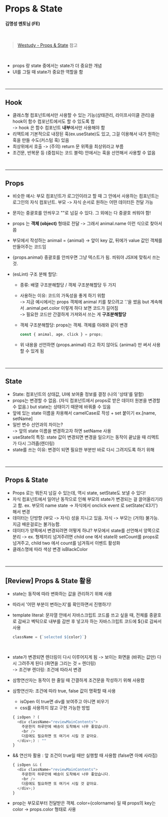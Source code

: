# Props & State

#### 김명성 멘토님 (FE)

<br>

> [Westudy - Props & State](https://study.wecode.co.kr/session/116) 참고

<br>

- props 랑 state 중에서는 state가 더 중요한 개념
- UI를 그릴 때 state가 중요한 역할을 함

<br>

---

## Hook

- 클래스형 컴포넌트에서만 사용할 수 있는 기능(상태관리, 라이프사이클 관리)을 hook이 함수 컴포넌트에서도 할 수 있도록 함
  <br>-> hook 은 함수 컴포넌트 **내부**에서만 사용해야 함
- 리액트에 기본적으로 내장된 훅(ex.useState)도 있고, 그걸 이용해서 내가 원하는 훅을 만들 수도(커스텀 훅) 있음
- 최상위에서 호출 -> (주의) return 문 위쪽을 최상위라고 부름
- 조건문, 반복문 등 (중첩되는 코드 블럭) 안에서는 훅을 선언해서 사용할 수 없음

<br>

---

## Props

- 비슷한 예시: 부모 컴포넌트가 로그인이라고 할 때 그 안에서 사용하는 컴포넌트는 로그인의 자식 컴포넌트. 부모 -> 자식 순서로 원하는 어떤 데이터든 전달 가능
- 문자는 중괄호를 안씌우고 ""로 넘길 수 있다. 그 외에는 다 중괄호 씌워야 함!
- props 는 **객체 (object)** 형태로 전달 -> 그래서 animal.name 이런 식으로 찾아서 씀
- 부모에서 작성하는 animail = {animal} -> 앞이 key 값, 뒤에가 value 값인 객체를 만들어주는 코드임
- {props.animal} 중괄호를 안씌우면 그냥 텍스트가 됨. 씌워야 JSX에 맞춰서 쓰는 것.
- (esLint) 구조 분해 할당:

  - 종류: 배열 구조분해할당 / 객체 구조분해할당 두 가지
  - 사용하는 이유: 코드의 가독성을 좋게 하기 위함
    <br>-> 지금 예시에서는 props 객체에 animal 키를 찾으려고 '.'을 썼음 but 계속해서 .animal.pet.color 이렇게 하다 보면 코드가 길어짐
    <br>-> 필요한 코드만 간결하게 가져와서 쓰는 게 **구조분해할당**
  - 객체 구조분해할당: props는 객체. 객체를 아래와 같이 변경

    ```js
    const { animal, age, click } = props;
    ```

  - 위 내용을 선언하면 {props.animal} 라고 하지 않아도 {animal} 만 써서 사용할 수 있게 됨

<br>

---

## State

- State: 컴포넌트의 상태값, UI에 보여줄 정보를 결정 (나의 '상태'를 말함)
- props는 변경할 수 없음. (자식 컴포넌트에서 props로 받은 데이터 원본을 변경할 수 없음.) but state는 상태이기 때문에 바꿔줄 수 있음
- 앞에 있는 state 이름을 차용해서 camelCase로 작성 + set 붙이기 ex.[name, setName]
- 일반 변수 선언과의 차이는?
  <br>-> 앞의 state 이름을 변경하고자 하면 setName 사용
- useState의 특징: state 값이 변경되면 변경을 일으키는 동작이 끝났을 때 리액트가 다시 그려줌(렌더링)
- state를 쓰는 이유: 변경이 되면 필요한 부분만 바로 다시 그려지도록 하기 위해

<br>

---

## Props & State

- Props 로는 뭐든지 넘길 수 있는데, 역시 state, setState도 보낼 수 있다!
- 자식 컴포넌트에서 일어난 동작으로 인해 부모의 state가 변경되는 걸 끌어올리기라고 함. ex. 부모의 name state -> 자식에서 onclick event 로 setState('43기') 해서 변경
- 데이터는 단방향 (부모 -> 자식) 성을 지니고 있음. 자식 -> 부모는 (거의) 불가능. 지금 배운걸로는 불가능함.
- 데이터가 양쪽에서 변경되려면 어떻게 하냐? 부모에서 state를 선언해서 양쪽으로 분리 -> ex. 형제끼리 넘겨주려면 child one 에서 state와 setCount를 props로 넘겨주고, child two 에서 count를 넘겨줘서 이벤트 활성화
- 클래스명에 따라 색상 변경 isBlackColor

<br>

---

## [Review] Props & State 활용

- state는 동작에 따라 변화하는 값을 관리하기 위해 사용
- 따라서 '어떤 부분이 변하는지'를 확인하면서 진행하기!
- template literal: 문자열 안에서 자바스크립트 코드를 쓰고 싶을 때, 전체를 중괄호로 감싸고 벡틱으로 내부를 감싼 후 넣고자 하는 자바스크립트 코드에 ${}로 감싸서 사용

  ```js
  className = {`selected ${color}`}
  ```

<br>

- state가 변경되면 렌더링이 다시 이루어지게 됨 -> 보이는 화면을 (바뀌는 값만) 다시 그려주게 된다 (화면을 그리는 것 = 렌더링)
  <br> -> 조건부 렌더링: 조건에 따라서 변경
- 삼항연산자는 동작이 한 줄일 때 간결하게 조건문을 작성하기 위해 사용함

- 삼항연산자: 조건에 따라 true, false 값이 명확할 때 사용

  - isOpen 이 true면 div를 보여주고 아니면 비우기
  - css를 사용하지 않고 구현 가능한 방법

  ```js
  { isOpen ? (
    <div className="reviewMainContents">
      주문한지 하루만에 배송이 도착해서 너무 좋았습니다.
      <br />
      다음에도 필요하면 또 여기서 시킬 것 같아요.
    </div>;) : ""
  }
  ```

- && 연산자 활용 : 앞 조건이 true일 때만 실행할 때 사용함 (false면 아예 사라짐)

  ```js
  { isOpen && (
    <div className="reviewMainContents">
      주문한지 하루만에 배송이 도착해서 너무 좋았습니다.
      <br />
      다음에도 필요하면 또 여기서 시킬 것 같아요.
    </div>;)
  }
  ```

- prop는 부모로부터 전달받은 객체. color={colorname} 일 때 props의 key는 color -> props.color 형태로 사용
